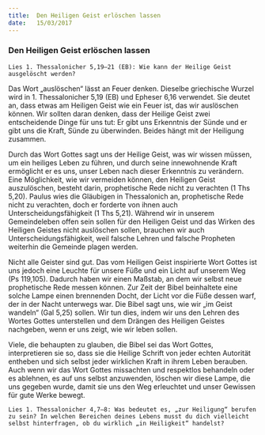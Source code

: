 ```yaml
---
title:  Den Heiligen Geist erlöschen lassen
date:   15/03/2017
---
```


### Den Heiligen Geist erlöschen lassen 

`Lies 1. Thessalonicher 5,19–21 (EB): Wie kann der Heilige Geist ausgelöscht werden?` 

Das Wort „auslöschen“ lässt an Feuer denken. Dieselbe griechische Wurzel wird in 1. Thessalonicher 5,19 (EB) und Epheser 6,16 verwendet. Sie deutet an, dass etwas am Heiligen Geist wie ein Feuer ist, das wir auslöschen können. Wir sollten daran denken, dass der Heilige Geist zwei entscheidende Dinge für uns tut: Er gibt uns Erkenntnis der Sünde und er gibt uns die Kraft, Sünde zu überwinden. Beides hängt mit der Heiligung zusammen. 

Durch das Wort Gottes sagt uns der Heilige Geist, was wir wissen müssen, um ein heiliges Leben zu führen, und durch seine innewohnende Kraft ermöglicht er es uns, unser Leben nach dieser Erkenntnis zu verändern. Eine Möglichkeit, wie wir vermeiden können, den Heiligen Geist auszulöschen, besteht darin, prophetische Rede nicht zu verachten (1 Ths 5,20). Paulus wies die Gläubigen in Thessalonich an, prophetische Rede nicht zu verachten, doch er forderte von ihnen auch Unterscheidungsfähigkeit (1 Ths 5,21). Während wir in unserem Gemeindeleben offen sein sollen für den Heiligen Geist und das Wirken des Heiligen Geistes nicht auslöschen sollen, brauchen wir auch Unterscheidungsfähigkeit, weil falsche Lehren und falsche Propheten weiterhin die Gemeinde plagen werden. 

Nicht alle Geister sind gut. Das vom Heiligen Geist inspirierte Wort Gottes ist uns jedoch eine Leuchte für unsere Füße und ein Licht auf unserem Weg (Ps 119,105). Dadurch haben wir einen Maßstab, an dem wir selbst neue prophetische Rede messen können. Zur Zeit der Bibel beinhaltete eine solche Lampe einen brennenden Docht, der Licht vor die Füße dessen warf, der in der Nacht unterwegs war. Die Bibel sagt uns, wie wir „im Geist wandeln“ (Gal 5,25) sollen. Wir tun dies, indem wir uns den Lehren des Wortes Gottes unterstellen und dem Drängen des Heiligen Geistes nachgeben, wenn er uns zeigt, wie wir leben sollen. 

Viele, die behaupten zu glauben, die Bibel sei das Wort Gottes, interpretieren sie so, dass sie die Heilige Schrift von jeder echten Autorität entheben und sich selbst jeder wirklichen Kraft in ihrem Leben berauben. Auch wenn wir das Wort Gottes missachten und respektlos behandeln oder es ablehnen, es auf uns selbst anzuwenden, löschen wir diese Lampe, die uns gegeben wurde, damit sie uns den Weg erleuchtet und unser Gewissen für gute Werke bewegt. 

`Lies 1. Thessalonicher 4,7–8: Was bedeutet es, „zur Heiligung“ berufen zu sein? In welchen Bereichen deines Lebens musst du dich vielleicht selbst hinterfragen, ob du wirklich „in Heiligkeit“ handelst?` 
